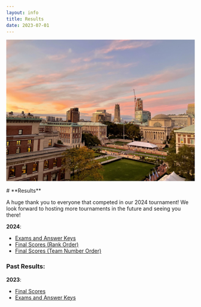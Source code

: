 ```yaml
---
layout: info
title: Results
date: 2023-07-01
---
```


<p align="center">
<img src="/assets/images/campus.png" alt="campus picture" width="800"/>
</p>
# **Results**

A huge thank you to everyone that competed in our 2024 tournament! We look forward to hosting more tournaments in the future and seeing you there!

**2024**:

-   [Exams and Answer Keys](https://drive.google.com/drive/u/2/folders/15oJshOCQmT-kuPleEQh862FIt3_7ljze)
-   [Final Scores (Rank Order)](https://drive.google.com/file/d/1ELwBQKOuXhuINym4s7L_Ie9u9aUZM0Xb/view?usp=sharing)
-   [Final Scores (Team Number Order)](https://drive.google.com/file/d/1yz6KUYsUObcWg_vIc1CJcvUA15w7zXDB/view?usp=sharing)

### Past Results:

**2023**:

-   [Final Scores](https://drive.google.com/file/d/1rH8uxAEIBB7uNQa5ODV8KzsOhopJo2vJ/view?usp=sharing)
-   [Exams and Answer Keys](https://drive.google.com/drive/folders/15J2z5LFEVw5viRTbIxpFHrzvkNxoDg3R)
